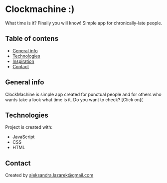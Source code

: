 <p style ='color: #1E90FF'><h1> Clockmachine :) </h1></p>
What time is it? Finally you will know! Simple app for chronically-late people.

## Table of contens
* [General info](#general-info)
* [Technologies](#technologies)
* [Inspiration](#inspiration)
* [Contact](#contact)

## General info
ClockMachine is simple app created for punctual people and for others who wants take a look what time is it. Do you want to check? [Click on]( 

## Technologies
Project is created with:
* JavaScript
* CSS
* HTML

## Contact
Created by aleksandra.lazarek@gmail.com
